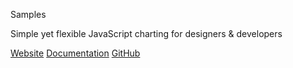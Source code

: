 Samples

Simple yet flexible JavaScript charting for designers & developers

<a href="http://www.chartjs.org" class="btn btn-chartjs">Website</a> <a href="http://www.chartjs.org/docs" class="btn btn-docs">Documentation</a> <a href="https://github.com/chartjs/Chart.js" class="btn btn-gh">GitHub</a>
